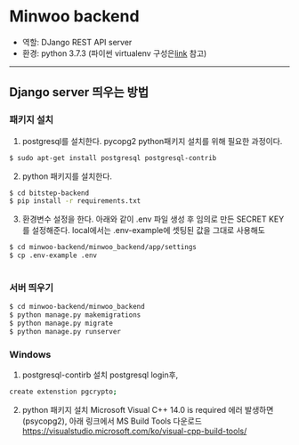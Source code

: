 # Minwoo backend

* 역할: DJango REST API server
* 환경: python 3.7.3 (파이썬 virtualenv 구성은[link](https://beomi.github.io/2016/12/28/HowToSetup-Virtualenv-VirtualenvWrapper/) 참고)
---

## Django server 띄우는 방법

### 패키지 설치

1. postgresql를 설치한다. pycopg2 python패키지 설치를 위해 필요한 과정이다.
```bash
$ sudo apt-get install postgresql postgresql-contrib
```
2. python 패키지를 설치한다.
```bash
$ cd bitstep-backend
$ pip install -r requirements.txt
```
3. 환경변수 설정을 한다. 아래와 같이 .env 파일 생성 후 임의로 만든 SECRET KEY를 설정해준다. local에서는 .env-example에 셋팅된 값을 그대로 사용해도
```bash
$ cd minwoo-backend/minwoo_backend/app/settings
$ cp .env-example .env
```
```vim
```

### 서버 띄우기
```bash
$ cd minwoo-backend/minwoo_backend
$ python manage.py makemigrations
$ python manage.py migrate
$ python manage.py runserver
```

### Windows
1. postgresql-contirb 설치
postgresql login후,
```bash
create extenstion pgcrypto;
```
2. python 패키지 설치
Microsoft Visual C++ 14.0 is required 에러 발생하면(psycopg2),
아래 링크에서 MS Build Tools 다운로드
https://visualstudio.microsoft.com/ko/visual-cpp-build-tools/
